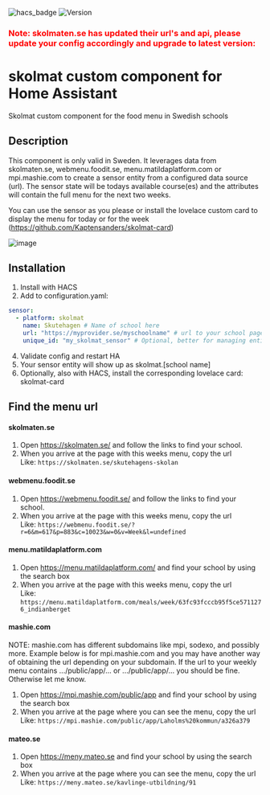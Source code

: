 ![hacs_badge](https://img.shields.io/badge/HACS-Default-41BDF5.svg?style=)
![Version](https://img.shields.io/github/v/release/Kaptensanders/skolmat)

<h3 style="color:red; font-weight:bold;">Note: skolmaten.se has updated their url's and api, please update your config accordingly and upgrade to latest version:</h3>


# skolmat custom component for Home Assistant
Skolmat custom component for the food menu in Swedish schools

## Description
This component is only valid in Sweden. It leverages data from skolmaten.se, webmenu.foodit.se, menu.matildaplatform.com or mpi.mashie.com to create a sensor entity from a configured data source (url).
The sensor state will be todays available course(es) and the attributes will contain the full menu for the next two weeks.

You can use the sensor as you please or install the lovelace custom card to display the menu for today or for the week (https://github.com/Kaptensanders/skolmat-card)

![image](https://user-images.githubusercontent.com/24979195/154963878-013bb9c0-80df-4449-9a8e-dc54ef0a3271.png)

## Installation
1. Install with HACS
2. Add to configuration.yaml:
```yaml
sensor:
  - platform: skolmat
    name: Skutehagen # Name of school here
    url: "https://myprovider.se/myschoolname" # url to your school page, see below
    unique_id: "my_skolmat_sensor" # Optional, better for managing entities, but will change the entity type.
```
4. Validate config and restart HA
5. Your sensor entity will show up as skolmat.[school name]
3. Optionally, also with HACS, install the corresponding lovelace card: skolmat-card 

## Find the menu url

#### skolmaten.se ####
  1. Open https://skolmaten.se/ and follow the links to find your school.
  2. When you arrive at the page with this weeks menu, copy the url\
    Like: `https://skolmaten.se/skutehagens-skolan`

#### webmenu.foodit.se ####
  1. Open https://webmenu.foodit.se/ and follow the links to find your school.
  2. When you arrive at the page with this weeks menu, copy the url\
    Like: `https://webmenu.foodit.se/?r=6&m=617&p=883&c=10023&w=0&v=Week&l=undefined`

#### menu.matildaplatform.com ####
  1. Open https://menu.matildaplatform.com/ and find your school by using the search box
  2. When you arrive at the page with this weeks menu, copy the url\
    Like: `https://menu.matildaplatform.com/meals/week/63fc93fcccb95f5ce5711276_indianberget`

#### mashie.com ####
  NOTE: mashie.com has different subdomains like mpi, sodexo, and possibly more. Example below is for mpi.mashie.com and you may have another way of obtaining the url depending on your subdomain.
  If the url to your weekly menu contains .../public/app/... or .../public/app/... you should be fine. Otherwise let me know.

  1. Open https://mpi.mashie.com/public/app and find your school by using the search box
  2. When you arrive at the page where you can see the menu, copy the url\
    Like: `https://mpi.mashie.com/public/app/Laholms%20kommun/a326a379`

#### mateo.se ####
  1. Open https://meny.mateo.se and find your school by using the search box
  2. When you arrive at the page where you can see the menu, copy the url\
    Like: `https://meny.mateo.se/kavlinge-utbildning/91`